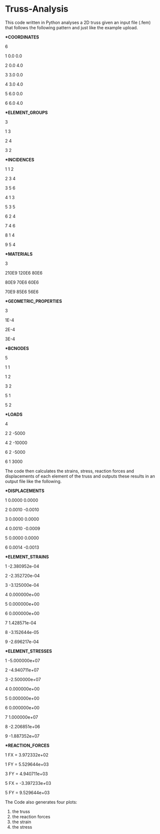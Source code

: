 # Truss-Analysis
This code written in Python analyses a 2D truss given an input file (.fem) that follows the following pattern and just like the example upload.

<b>*COORDINATES</b>  

6  

1	0.0 0.0

2 0.0 4.0

3 3.0 0.0

4 3.0 4.0

5 6.0 0.0

6 6.0 4.0

<b>*ELEMENT_GROUPS</b>

3

1 3

2 4

3 2

<b>*INCIDENCES</b>

1 1 2

2 3 4

3 5 6

4 1 3

5 3 5

6 2 4

7 4 6

8 1 4

9 5 4

<b>*MATERIALS</b>

3

210E9 120E6 80E6

80E9  70E6  60E6

70E9  85E6  56E6   

<b>*GEOMETRIC_PROPERTIES</b>

3

1E-4

2E-4

3E-4 

<b>*BCNODES</b>

5

1 1 

1 2

3 2

5 1 

5 2

<b>*LOADS</b>

4

2 2 -5000

4 2 -10000

6 2 -5000

6 1 3000

The code then calculates the strains, stress, reaction forces and displacements of each element of the truss and outputs these results in an output file like the following.

<b>*DISPLACEMENTS</b>

1 0.0000 0.0000

2 0.0010 -0.0010

3 0.0000 0.0000

4 0.0010 -0.0009

5 0.0000 0.0000

6 0.0014 -0.0013

<b>*ELEMENT_STRAINS</b>

1 -2.380952e-04

2 -2.352720e-04

3 -3.125000e-04

4 0.000000e+00

5 0.000000e+00

6 0.000000e+00

7 1.428571e-04

8 -3.152644e-05

9 -2.696217e-04

<b>*ELEMENT_STRESSES</b>

1 -5.000000e+07

2 -4.940711e+07

3 -2.500000e+07

4 0.000000e+00

5 0.000000e+00

6 0.000000e+00

7 1.000000e+07

8 -2.206851e+06

9 -1.887352e+07

<b>*REACTION_FORCES</b>

1 FX = 3.972332e+02

1 FY = 5.529644e+03

3 FY = 4.940711e+03

5 FX = -3.397233e+03

5 FY = 9.529644e+03

The Code also generates four plots:
1) the truss
2) the reaction forces
3) the strain
4) the stress
